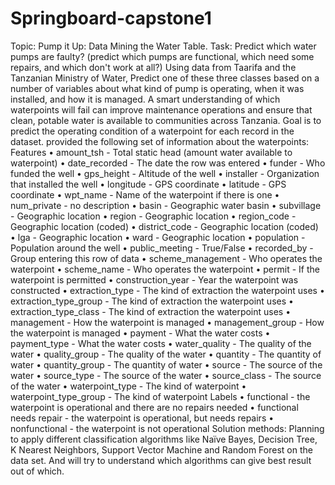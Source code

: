 # Springboard-capstone1
Topic: Pump it Up: Data Mining the Water Table.
Task:  Predict which water pumps are faulty? (predict which pumps are functional, which need some repairs, and which don't work at all?)
Using data from Taarifa and the Tanzanian Ministry of Water,  Predict one of these three classes based on a number of variables about what kind of pump is operating, when it was installed, and how it is managed. A smart understanding of which waterpoints will fail can improve maintenance operations and ensure that clean, potable water is available to communities across Tanzania.
Goal is to predict the operating condition of a waterpoint for each record in the dataset. provided the following set of information about the waterpoints:
Features
•	amount_tsh - Total static head (amount water available to waterpoint)
•	date_recorded - The date the row was entered
•	funder - Who funded the well
•	gps_height - Altitude of the well
•	installer - Organization that installed the well
•	longitude - GPS coordinate
•	latitude - GPS coordinate
•	wpt_name - Name of the waterpoint if there is one
•	num_private - no description
•	basin - Geographic water basin
•	subvillage - Geographic location
•	region - Geographic location
•	region_code - Geographic location (coded)
•	district_code - Geographic location (coded)
•	lga - Geographic location
•	ward - Geographic location
•	population - Population around the well
•	public_meeting - True/False
•	recorded_by - Group entering this row of data
•	scheme_management - Who operates the waterpoint
•	scheme_name - Who operates the waterpoint
•	permit - If the waterpoint is permitted
•	construction_year - Year the waterpoint was constructed
•	extraction_type - The kind of extraction the waterpoint uses
•	extraction_type_group - The kind of extraction the waterpoint uses
•	extraction_type_class - The kind of extraction the waterpoint uses
•	management - How the waterpoint is managed
•	management_group - How the waterpoint is managed
•	payment - What the water costs
•	payment_type - What the water costs
•	water_quality - The quality of the water
•	quality_group - The quality of the water
•	quantity - The quantity of water
•	quantity_group - The quantity of water
•	source - The source of the water
•	source_type - The source of the water
•	source_class - The source of the water
•	waterpoint_type - The kind of waterpoint
•	waterpoint_type_group - The kind of waterpoint
Labels
•	functional - the waterpoint is operational and there are no repairs needed
•	functional needs repair - the waterpoint is operational, but needs repairs
•	nonfunctional - the waterpoint is not operational
Solution methods:
Planning to apply different classification algorithms like Naïve Bayes, Decision Tree, K Nearest Neighbors, Support Vector Machine and Random Forest on the data set. And will try to understand which algorithms can give best result out of which.
